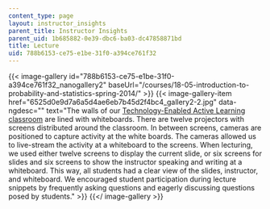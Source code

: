 ```yaml
---
content_type: page
layout: instructor_insights
parent_title: Instructor Insights
parent_uid: 1b685882-0e39-dbc6-ba03-dc47858871bd
title: Lecture
uid: 788b6153-ce75-e1be-31f0-a394ce761f32
---
```


{{< image-gallery id="788b6153-ce75-e1be-31f0-a394ce761f32_nanogallery2" baseUrl="/courses/18-05-introduction-to-probability-and-statistics-spring-2014/" >}}
{{< image-gallery-item href="6525d0e9d7a6a5d4ae6eb7b45d2f4bc4_gallery2-2.jpg" data-ngdesc="" text="The walls of our [Technology-Enabled Active Learning classroom](http://web.mit.edu/edtech/casestudies/teal.html) are lined with whiteboards. There are twelve projectors with screens distributed around the classroom. In between screens, cameras are positioned to capture activity at the white boards. The cameras allowed us to live-stream the activity at a whiteboard to the screens. When lecturing, we used either twelve screens to display the current slide, or six screens for slides and six screens to show the instructor speaking and writing at a whiteboard. This way, all students had a clear view of the slides, instructor, and whiteboard.  We encouraged student participation during lecture snippets by frequently asking questions and eagerly discussing questions posed by students." >}}
{{</ image-gallery >}}